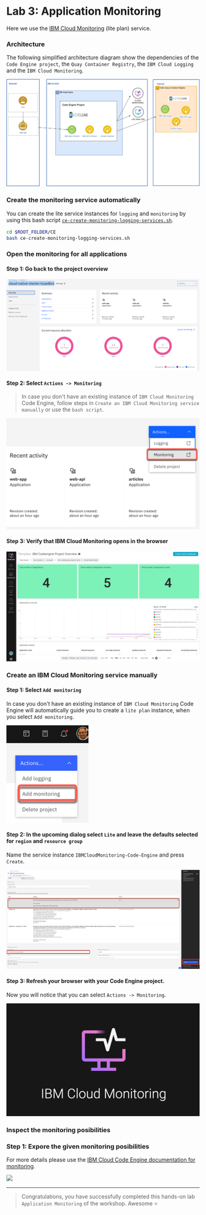 # Lab 3: Application Monitoring

Here we use the [IBM Cloud Monitoring](https://cloud.ibm.com/docs/monitoring?topic=monitoring-getting-started#getting-started) (lite plan) service.

### Architecture

The following simplified architecture diagram show the dependencies of the `Code Engine project`, the `Quay Container Registry`, the `IBM Cloud Logging` and the `ÌBM Cloud Monitoring`.

![](images/ce-architecture-lab-3.png)

### Create the monitoring service automatically

You can create the lite service instances for `logging` and `monitoring` by using this bash script [`ce-create-monitoring-logging-services.sh`](https://github.com/IBM/ce-cns/blob/master/CE/ce-create-monitoring-logging-services.sh).

```sh
cd $ROOT_FOLDER/CE
bash ce-create-monitoring-logging-services.sh
```

### Open the monitoring for all applications

#### Step 1: Go back to the project overview

![](images/cns-ce-monitoring-01.png)

#### Step 2: Select `Actions -> Monitoring`

> In case you don't have an existing instance of `IBM Cloud Monitoring` Code Engine, follow steps in `Create an IBM Cloud Monitoring service manually` or use the `bash script`.

![](images/cns-ce-monitoring-02.png)

#### Step 3: Verify that IBM Cloud Monitoring opens in the browser

![](images/cns-ce-monitoring.png)

### Create an IBM Cloud Monitoring service manually

#### Step 1: Select `Add monitoring`

In case you don't have an existing instance of `IBM Cloud Monitoring` Code Engine will automatically guide you to create a `lite plan` instance, when you select `Add monitoring`.

![](images/cns-ce-monitoring-04.png)

#### Step 2: In the upcoming dialog select `Lite` and leave the defaults selected for `region` and `resource group`

Name the service instance `IBMCloudMonitoring-Code-Engine` and press `Create`.

![](images/cns-ce-monitoring-05.png)

#### Step 3: Refresh your browser with your Code Engine project.

Now you will notice that you can select `Actions -> Monitoring`.

![](images/cns-ce-monitoring-03.png)

### Inspect the monitoring posibilities

### Step 1: Expore the given monitoring posibilities

For more details please use the [IBM Cloud Code Engine documentation for monitoring](https://cloud.ibm.com/docs/codeengine?topic=codeengine-monitor).

![](images/cns-ce-monitoring-01.gif)

---

> Congratulations, you have successfully completed this hands-on lab `Application Monitoring` of the workshop. Awesome :star: